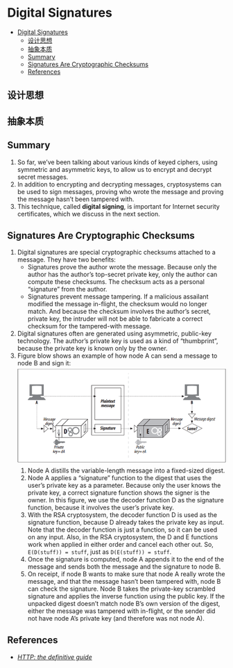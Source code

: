 # Digital Signatures


<!-- TOC -->

- [Digital Signatures](#digital-signatures)
    - [设计思想](#设计思想)
    - [抽象本质](#抽象本质)
    - [Summary](#summary)
    - [Signatures Are Cryptographic Checksums](#signatures-are-cryptographic-checksums)
    - [References](#references)

<!-- /TOC -->


## 设计思想


## 抽象本质


## Summary
1. So far, we’ve been talking about various kinds of keyed ciphers, using symmetric and asymmetric keys, to allow us to encrypt and decrypt secret messages. 
2. In addition to encrypting and decrypting messages, cryptosystems can be used to sign messages, proving who wrote the message and proving the message hasn’t been tampered with. 
3. This technique, called **digital signing**, is important for Internet security certificates, which we discuss in the next section.


## Signatures Are Cryptographic Checksums
1. Digital signatures are special cryptographic checksums attached to a message. They have two benefits:
    * Signatures prove the author wrote the message. Because only the author has the author’s top-secret private key, only the author can compute these checksums. The checksum acts as a personal “signature” from the author.
    * Signatures prevent message tampering. If a malicious assailant modified the message in-flight, the checksum would no longer match. And because the checksum involves the author’s secret, private key, the intruder will not be able to fabricate a correct checksum for the tampered-with message.
2. Digital signatures often are generated using asymmetric, public-key technology. The author’s private key is used as a kind of “thumbprint”, because the private key is known only by the owner.
3. Figure blow shows an example of how node A can send a message to node B and sign it:
    <img src="./images/07.png" width="600" style="display: block; margin: 5px 0 10px 0;" />
    1. Node A distills the variable-length message into a fixed-sized digest.
    2. Node A applies a “signature” function to the digest that uses the user’s private key as a parameter. Because only the user knows the private key, a correct signature function shows the signer is the owner. In this figure, we use the decoder function D as the signature function, because it involves the user’s private key.
    3. With the RSA cryptosystem, the decoder function D is used as the signature function, because D already takes the private key as input. Note that the decoder function is just a function, so it can be used on any input. Also, in the RSA cryptosystem, the D and E functions work when applied in either order and cancel each other out. So, `E(D(stuff)) = stuff`, just as `D(E(stuff)) = stuff`.
    4. Once the signature is computed, node A appends it to the end of the message and sends both the message and the signature to node B.
    5. On receipt, if node B wants to make sure that node A really wrote the message, and that the message hasn’t been tampered with, node B can check the signature. Node B takes the private-key scrambled signature and applies the inverse function using the public key. If the unpacked digest doesn’t match node B’s own version of the digest, either the message was tampered with in-flight, or the sender did not have node A’s private key (and therefore was not node A).


## References
* [*HTTP: the definitive guide*](https://book.douban.com/subject/1440226/)